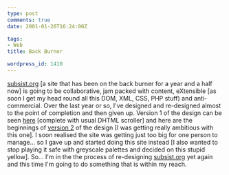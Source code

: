 ```yaml
---
type: post
comments: true
date: 2001-01-26T16:24:00Z

tags:
- Web
title: Back Burner

wordpress_id: 1410
---
```


[subsist.org](http://www.subsist.org) [a site that has been on the back burner for a year and a half now] is going to be collaborative, jam packed with content, eXtensible [as soon I get my head round all this DOM, XML, CSS, PHP stuff) and anti-commercial. Over the last year or so, I've designed and re-designed almost to the point of completion and then given up. Version 1 of the design can be seen [here](http://www.subsist.org/version1/) [complete with usual DHTML scroller] and here are the beginnings of [version 2](http://www.subsist.org/version2) of the design [I was getting really ambitious with this one]. I soon realised the site was getting just too big for one person to manage… so I gave up and started doing this site instead [I also wanted to stop playing it safe with greyscale palettes and decided on this stupid yellow]. So… I'm in the the process of re-designing [subsist.org](http://www.subsist.org) yet again and this time I'm going to do something that is within my reach.
